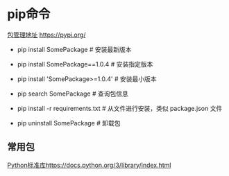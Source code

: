 # pip命令

[包管理地址](https://pypi.org/) https://pypi.org/

- pip install SomePackage # 安装最新版本
- pip install SomePackage==1.0.4  # 安装指定版本
- pip install 'SomePackage>=1.0.4'  # 安装最小版本
- pip search SomePackage # 查询包信息
 
- pip install -r requirements.txt # 从文件进行安装，类似 package.json 文件

- pip uninstall SomePackage # 卸载包


## 常用包

[Python标准库](https://docs.python.org/3/library/index.html)https://docs.python.org/3/library/index.html




